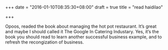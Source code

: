 +++
date = "2016-01-10T08:35:30+08:00"
draft = true
title = "read haidilao"

+++



Opoos, readed the book about managing the hot pot restaurant. It’s great and maybe I should called it The Google In Catering Industary. Yes, it’s the book you should read to learn another successful business example, and to refresh the recongization of business.